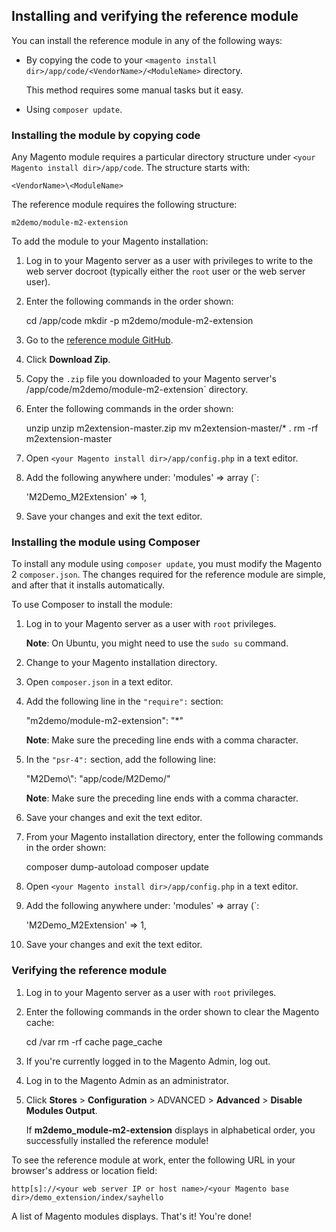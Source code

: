 


## Installing and verifying the reference module

You can install the reference module in any of the following ways:

*	By copying the code to your `<magento install dir>/app/code/<VendorName>/<ModuleName>` directory.

	This method requires some manual tasks but it easy.

*	Using `composer update`.

### Installing the module by copying code

Any Magento module requires a particular directory structure under `<your Magento install dir>/app/code`. The structure starts with:

	<VendorName>\<ModuleName>

The reference module requires the following structure:

	m2demo/module-m2-extension

To add the module to your Magento installation:

1.	Log in to your Magento server as a user with privileges to write to the web server docroot (typically either the `root` user or the web server user).
2.	Enter the following commands in the order shown:

	cd <your Magento install dir>/app/code
	mkdir -p m2demo/module-m2-extension

3.	Go to the <a href="https://github.com/coldgreentea/m2extension" target="_blank">reference module GitHub</a>.
4.	Click **Download Zip**.
5.	Copy the `.zip` file you downloaded to your Magento server's <magento install dir>/app/code/m2demo/module-m2-extension` directory.
6.	Enter the following commands in the order shown:

	unzip unzip m2extension-master.zip
	mv m2extension-master/* .
	rm -rf m2extension-master

6.	Open `<your Magento install dir>/app/config.php` in a text editor.
7.	Add the following anywhere under: 'modules' => array (`:

	 'M2Demo_M2Extension' => 1,
8.	Save your changes and exit the text editor.

### Installing the module using Composer

To install any module using `composer update`, you must modify the Magento 2 `composer.json`. The changes required for the reference module are simple, and after that it installs automatically.

To use Composer to install the module:

1.	Log in to your Magento server as a user with `root` privileges.

	**Note**: On Ubuntu, you might need to use the `sudo su` command.

2.	Change to your Magento installation directory.
3.	Open `composer.json` in a text editor.
4.	Add the following line in the `"require":` section:

	"m2demo/module-m2-extension": "*"

	**Note**: Make sure the preceding line ends with a comma character.

5.	In the `"psr-4":` section, add the following line:

	"M2Demo\\": "app/code/M2Demo/"

	**Note**: Make sure the preceding line ends with a comma character.

6.	Save your changes and exit the text editor.
7.	From your Magento installation directory, enter the following commands in the order shown:

	composer dump-autoload
	composer update

6.	Open `<your Magento install dir>/app/config.php` in a text editor.
7.	Add the following anywhere under: 'modules' => array (`:

	 'M2Demo_M2Extension' => 1,
8.	Save your changes and exit the text editor.


### Verifying the reference module

1.	Log in to your Magento server as a user with `root` privileges.

2.	Enter the following commands in the order shown to clear the Magento cache:

	cd <your Magento install dir>/var
	rm -rf cache page_cache

9.	If you're currently logged in to the Magento Admin, log out.
10.	Log in to the Magento Admin as an administrator.
11.	Click **Stores** > **Configuration** > ADVANCED > **Advanced** > **Disable Modules Output**.

	If **m2demo_module-m2-extension** displays in alphabetical order, you successfully installed the reference module!

To see the reference module at work, enter the following URL in your browser's address or location field:

	http[s]://<your web server IP or host name>/<your Magento base dir>/demo_extension/index/sayhello

A list of Magento modules displays. That's it! You're done!